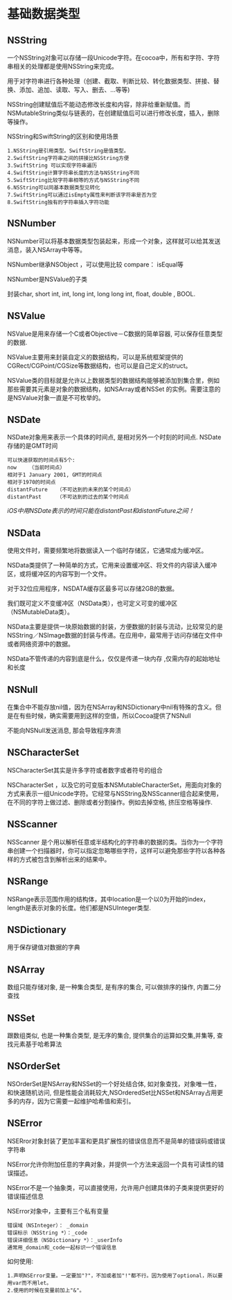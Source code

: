 # 基础数据类型

## NSString

一个NSString对象可以存储一段Unicode字符。在cocoa中，所有和字符、字符串相关的处理都是使用NSString来完成。

用于对字符串进行各种处理（创建、截取、判断比较、转化数据类型、拼接、替换、添加、追加、读取、写入、删去、...等等)

NSString创建赋值后不能动态修改长度和内容，除非给重新赋值。而NSMutableString类似与链表的，在创建赋值后可以进行修改长度，插入，删除等操作。

NSString和SwiftString的区别和使用场景

```
1.NSString是引用类型。SwiftString是值类型。
2.SwiftString字符串之间的拼接比NSString方便
3.SwiftString 可以实现字符串遍历
4.SwiftString计算字符串长度的方法与NSString不同
5.SwiftString比较字符串相等的方式与NSString不同
6.NSString可以同基本数据类型见转化
7.SwiftString可以通过isEmpty属性来判断该字符串是否为空
8.SwiftString独有的字符串插入字符功能
```

## NSNumber

NSNumber可以将基本数据类型包装起来，形成一个对象，这样就可以给其发送消息，装入NSArray中等等。

NSNumber继承NSObject ，可以使用比较 compare： isEqual等

NSNumber是NSValue的子类

封装char, short int, int, long int, long long int, float, double , BOOL.

## NSValue

NSValue是用来存储一个C或者Objective－C数据的简单容器, 可以保存任意类型的数据.

NSValue主要用来封装自定义的数据结构，可以是系统框架提供的CGRect/CGPoint/CGSize等数据结构，也可以是自己定义的struct。

NSValue类的目标就是允许以上数据类型的数据结构能够被添加到集合里，例如那些需要其元素是对象的数据结构，如NSArray或者NSSet 的实例。需要注意的是NSValue对象一直是不可枚举的。

## NSDate

NSDate对象用来表示一个具体的时间点, 是相对另外一个时刻的时间点. NSDate存储的是GMT时间

```
可以快速获取的时间点有5个:
now    （当前时间点）
相对于1 January 2001, GMT的时间点
相对于1970的时间点
distantFuture   （不可达到的未来的某个时间点）
distantPast     （不可达到的过去的某个时间点
```

*iOS中用NSDate表示的时间只能在distantPast和distantFuture之间！*


## NSData

使用文件时，需要频繁地将数据读入一个临时存储区，它通常成为缓冲区。

NSData类提供了一种简单的方式，它用来设置缓冲区、将文件的内容读入缓冲区，或将缓冲区的内容写到一个文件。

对于32位应用程序，NSDATA缓存区最多可以存储2GB的数据。

我们既可定义不变缓冲区（NSData类），也可定义可变的缓冲区（NSMutableData类）。

NSData主要是提供一块原始数据的封装，方便数据的封装与流动，比较常见的是NSString／NSImage数据的封装与传递。在应用中，最常用于访问存储在文件中或者网络资源中的数据。

NSData不管传递的内容到底是什么，仅仅是传递一块内存 ,仅需内存的起始地址和长度

## NSNull

在集合中不能存放nil值，因为在NSArray和NSDictionary中nil有特殊的含义。但是在有些时候，确实需要用到这样的空值，所以Cocoa提供了NSNull

不能向NSNull发送消息, 那会导致程序奔溃

## NSCharacterSet

NSCharacterSet其实是许多字符或者数字或者符号的组合

NSCharacterSet ，以及它的可变版本NSMutableCharacterSet，用面向对象的方式来表示一组Unicode字符。它经常与NSString及NSScanner组合起来使用，在不同的字符上做过滤、删除或者分割操作。例如去掉空格, 挤压空格等操作.


## NSScanner

NSScanner 是个用以解析任意或半结构化的字符串的数据的类。当你为一个字符串创建一个扫描器时，你可以指定忽略哪些字符，这样可以避免那些字符以各种各样的方式被包含到解析出来的结果中。

## NSRange

NSRange表示范围作用的结构体，其中location是一个以0为开始的index，length是表示对象的长度。他们都是NSUInteger类型.

## NSDictionary

用于保存键值对数据的字典

## NSArray

数组只能存储对象, 是一种集合类型, 是有序的集合, 可以做排序的操作, 内置二分查找

## NSSet

跟数组类似, 也是一种集合类型, 是无序的集合, 提供集合的运算如交集,并集等, 查找元素基于哈希算法

## NSOrderSet

NSOrderSet是NSArray和NSSet的一个好处结合体, 如对象查找，对象唯一性，和快速随机访问, 但是性能会消耗较大,NSOrderedSet比NSSet和NSArray占用更多的内存，因为它需要一起维护哈希值和索引。

## NSError

NSERror对象封装了更加丰富和更具扩展性的错误信息而不是简单的错误码或错误字符串

NSError允许你附加任意的字典对象，并提供一个方法来返回一个具有可读性的错误描述。

NSError不是一个抽象类，可以直接使用，允许用户创建具体的子类来提供更好的错误描述信息

NSError对象中，主要有三个私有变量

```
错误域（NSInteger）： _domain
错误标示（NSString *）：_code
错误详细信息（NSDictionary *）：_userInfo
通常用_domain和_code一起标识一个错误信息
```

如何使用:

```
1.声明NSError变量。一定要加"?"，不加或者加"!"都不行。因为使用了optional，所以要用var而不用let。
2.使用的时候在变量前加上"&"。

```


